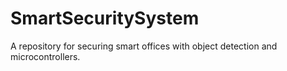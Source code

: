 # SmartSecuritySystem
A repository for securing smart offices with object detection and microcontrollers.
